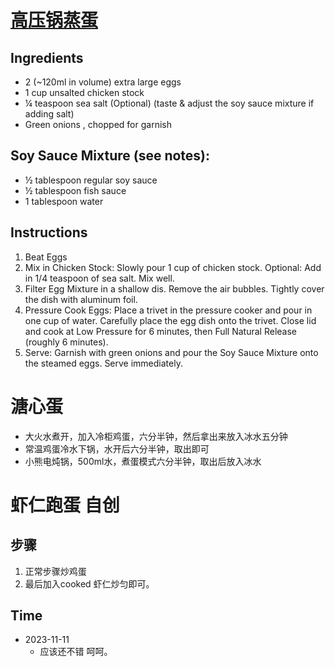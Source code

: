 # [高压锅蒸蛋](https://www.pressurecookrecipes.com/steamed-eggs-savory-egg-custard/)

## Ingredients
- 2 (~120ml in volume) extra large eggs
- 1 cup unsalted chicken stock
- ¼ teaspoon sea salt (Optional) (taste & adjust the soy sauce mixture if adding salt)
- Green onions , chopped for garnish

## Soy Sauce Mixture (see notes):
- ½ tablespoon regular soy sauce
- ½ tablespoon fish sauce
- 1 tablespoon water

## Instructions 
1. Beat Eggs
2. Mix in Chicken Stock: Slowly pour 1 cup of chicken stock. Optional: Add in 1/4 teaspoon of sea salt. Mix well.
3. Filter Egg Mixture in a shallow dis. Remove the air bubbles. Tightly cover the dish with aluminum foil.
4. Pressure Cook Eggs: Place a trivet in the pressure cooker and pour in one cup of water. Carefully place the egg dish onto the trivet. Close lid and cook at Low Pressure for 6 minutes, then Full Natural Release (roughly 6 minutes).
5. Serve: Garnish with green onions and pour the Soy Sauce Mixture onto the steamed eggs. Serve immediately.


# 溏心蛋

- 大火水煮开，加入冷柜鸡蛋，六分半钟，然后拿出来放入冰水五分钟
- 常温鸡蛋冷水下锅，水开后六分半钟，取出即可
- 小熊电炖锅，500ml水，煮蛋模式六分半钟，取出后放入冰水


# 虾仁跑蛋 自创

## 步骤
1. 正常步骤炒鸡蛋
2. 最后加入cooked 虾仁炒匀即可。

## Time
- 2023-11-11
  - 应该还不错 呵呵。 

